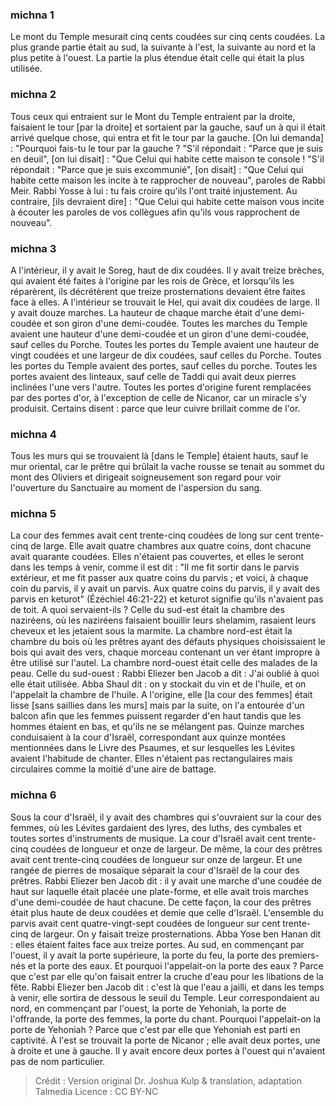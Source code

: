 
### michna 1
Le mont du Temple mesurait cinq cents coudées sur cinq cents coudées. La plus grande partie était au sud, la suivante à l'est, la suivante au nord et la plus petite à l'ouest. La partie la plus étendue était celle qui était la plus utilisée.

### michna 2
Tous ceux qui entraient sur le Mont du Temple entraient par la droite, faisaient le tour [par la droite] et sortaient par la gauche, sauf un à qui il était arrivé quelque chose, qui entra et fit le tour par la gauche. [On lui demanda] : "Pourquoi fais-tu le tour par la gauche ? "S'il répondait : "Parce que je suis en deuil", [on lui disait] : "Que Celui qui habite cette maison te console ! "S'il répondait : "Parce que je suis excommunié", [on disait] : "Que Celui qui habite cette maison les incite à te rapprocher de nouveau", paroles de Rabbi Meir. Rabbi Yosse à lui : tu fais croire qu'ils l'ont traité injustement. Au contraire, [ils devraient dire] : "Que Celui qui habite cette maison vous incite à écouter les paroles de vos collègues afin qu'ils vous rapprochent de nouveau".

### michna 3
A l'intérieur, il y avait le Soreg, haut de dix coudées. Il y avait treize brèches, qui avaient été faites à l'origine par les rois de Grèce, et lorsqu'ils les réparèrent, ils décrétèrent que treize prosternations devaient être faites face à elles. A l'intérieur se trouvait le Hel, qui avait dix coudées de large. Il y avait douze marches. La hauteur de chaque marche était d'une demi-coudée et son giron d'une demi-coudée. Toutes les marches du Temple avaient une hauteur d'une demi-coudée et un giron d'une demi-coudée, sauf celles du Porche. Toutes les portes du Temple avaient une hauteur de vingt coudées et une largeur de dix coudées, sauf celles du Porche. Toutes les portes du Temple avaient des portes, sauf celles du porche. Toutes les portes avaient des linteaux, sauf celle de Taddi qui avait deux pierres inclinées l'une vers l'autre. Toutes les portes d'origine furent remplacées par des portes d'or, à l'exception de celle de Nicanor, car un miracle s'y produisit. Certains disent : parce que leur cuivre brillait comme de l'or.

### michna 4
Tous les murs qui se trouvaient là [dans le Temple] étaient hauts, sauf le mur oriental, car le prêtre qui brûlait la vache rousse se tenait au sommet du mont des Oliviers et dirigeait soigneusement son regard pour voir l'ouverture du Sanctuaire au moment de l'aspersion du sang.

### michna 5
La cour des femmes avait cent trente-cinq coudées de long sur cent trente-cinq de large. Elle avait quatre chambres aux quatre coins, dont chacune avait quarante coudées. Elles n'étaient pas couvertes, et elles le seront dans les temps à venir, comme il est dit : "Il me fit sortir dans le parvis extérieur, et me fit passer aux quatre coins du parvis ; et voici, à chaque coin du parvis, il y avait un parvis. Aux quatre coins du parvis, il y avait des parvis en keturot" (Ézéchiel 46:21-22) et keturot signifie qu'ils n'avaient pas de toit. A quoi servaient-ils ? Celle du sud-est était la chambre des naziréens, où les naziréens faisaient bouillir leurs shelamim, rasaient leurs cheveux et les jetaient sous la marmite. La chambre nord-est était la chambre du bois où les prêtres ayant des défauts physiques choisissaient le bois qui avait des vers, chaque morceau contenant un ver étant impropre à être utilisé sur l'autel. La chambre nord-ouest était celle des malades de la peau. Celle du sud-ouest : Rabbi Eliezer ben Jacob a dit : J'ai oublié à quoi elle était utilisée. Abba Shaul dit : on y stockait du vin et de l'huile, et on l'appelait la chambre de l'huile. A l'origine, elle [la cour des femmes] était lisse [sans saillies dans les murs] mais par la suite, on l'a entourée d'un balcon afin que les femmes puissent regarder d'en haut tandis que les hommes étaient en bas, et qu'ils ne se mélangent pas. Quinze marches conduisaient à la cour d'Israël, correspondant aux quinze montées mentionnées dans le Livre des Psaumes, et sur lesquelles les Lévites avaient l'habitude de chanter. Elles n'étaient pas rectangulaires mais circulaires comme la moitié d'une aire de battage.

### michna 6
Sous la cour d'Israël, il y avait des chambres qui s'ouvraient sur la cour des femmes, où les Lévites gardaient des lyres, des luths, des cymbales et toutes sortes d'instruments de musique. La cour d'Israël avait cent trente-cinq coudées de longueur et onze de largeur. De même, la cour des prêtres avait cent trente-cinq coudées de longueur sur onze de largeur. Et une rangée de pierres de mosaïque séparait la cour d'Israël de la cour des prêtres. Rabbi Eliezer ben Jacob dit : il y avait une marche d'une coudée de haut sur laquelle était placée une plate-forme, et elle avait trois marches d'une demi-coudée de haut chacune. De cette façon, la cour des prêtres était plus haute de deux coudées et demie que celle d'Israël. L'ensemble du parvis avait cent quatre-vingt-sept coudées de longueur sur cent trente-cinq de largeur. On y faisait treize prosternations. Abba Yose ben Hanan dit : elles étaient faites face aux treize portes. Au sud, en commençant par l'ouest, il y avait la porte supérieure, la porte du feu, la porte des premiers-nés et la porte des eaux. Et pourquoi l'appelait-on la porte des eaux ? Parce que c'est par elle qu'on faisait entrer la cruche d'eau pour les libations de la fête. Rabbi Eliezer ben Jacob dit : c'est là que l'eau a jailli, et dans les temps à venir, elle sortira de dessous le seuil du Temple. Leur correspondaient au nord, en commençant par l'ouest, la porte de Yehoniah, la porte de l'offrande, la porte des femmes, la porte du chant. Pourquoi l'appelait-on la porte de Yehoniah ? Parce que c'est par elle que Yehoniah est parti en captivité. À l'est se trouvait la porte de Nicanor ; elle avait deux portes, une à droite et une à gauche. Il y avait encore deux portes à l'ouest qui n'avaient pas de nom particulier.

>Crédit : Version original Dr. Joshua Kulp & translation, adaptation Talmedia
>Licence : CC BY-NC